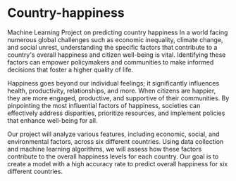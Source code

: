 # Country-happiness
Machine Learning Project on predicting country happiness 
In a world facing numerous global challenges such as economic inequality, climate change, and social unrest, understanding the specific factors that contribute to a country's overall happiness and citizen well-being is vital. Identifying these factors can empower policymakers and communities to make informed decisions that foster a higher quality of life.

Happiness goes beyond our individual feelings; it significantly influences health, productivity, relationships, and more. When citizens are happier, they are more engaged, productive, and supportive of their communities. By pinpointing the most influential factors of happiness, societies can effectively address disparities, prioritize resources, and implement policies that enhance well-being for all.

Our project will analyze various features, including economic, social, and environmental factors, across six different countries. Using data collection and machine learning algorithms, we will assess how these factors contribute to the overall happiness levels for each country. Our goal is to create a model with a high accuracy rate to predict overall happiness for six different countries. 
